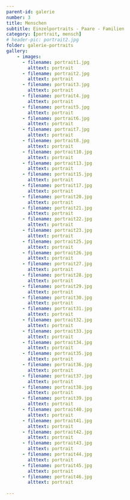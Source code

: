 ```yaml
---
parent-id: galerie
number: 3
title: Menschen
subtitle: Einzelportraits - Paare - Familien
category: [portrait, mensch]
# header-pic: portrait2.jpg
folder: galerie-portraits
gallery:
    - images:
      - filename: portrait1.jpg
        alttext: portrait
      - filename: portrait2.jpg
        alttext: portrait
      - filename: portrait3.jpg
        alttext: portrait
      - filename: portrait4.jpg
        alttext: portrait
      - filename: portrait5.jpg
        alttext: portrait
      - filename: portrait6.jpg
        alttext: portrait
      - filename: portrait7.jpg
        alttext: portrait
      - filename: portrait8.jpg
        alttext: portrait
      - filename: portrait10.jpg
        alttext: portrait
      - filename: portrait13.jpg
        alttext: portrait
      - filename: portrait15.jpg
        alttext: portrait
      - filename: portrait17.jpg
        alttext: portrait
      - filename: portrait20.jpg
        alttext: portrait
      - filename: portrait21.jpg
        alttext: portrait
      - filename: portrait22.jpg
        alttext: portrait
      - filename: portrait23.jpg
        alttext: portrait    
      - filename: portrait25.jpg
        alttext: portrait
      - filename: portrait26.jpg
        alttext: portrait
      - filename: portrait27.jpg
        alttext: portrait
      - filename: portrait28.jpg
        alttext: portrait
      - filename: portrait29.jpg
        alttext: portrait
      - filename: portrait30.jpg
        alttext: portrait
      - filename: portrait31.jpg
        alttext: portrait
      - filename: portrait32.jpg
        alttext: portrait
      - filename: portrait33.jpg
        alttext: portrait
      - filename: portrait34.jpg
        alttext: portrait
      - filename: portrait35.jpg
        alttext: portrait
      - filename: portrait36.jpg
        alttext: portrait
      - filename: portrait37.jpg
        alttext: portrait
      - filename: portrait38.jpg
        alttext: portrait
      - filename: portrait39.jpg
        alttext: portrait
      - filename: portrait40.jpg
        alttext: portrait
      - filename: portrait41.jpg
        alttext: portrait    
      - filename: portrait42.jpg
        alttext: portrait
      - filename: portrait43.jpg
        alttext: portrait
      - filename: portrait44.jpg
        alttext: portrait
      - filename: portrait45.jpg
        alttext: portrait
      - filename: portrait46.jpg
        alttext: portrait
        
---
```

<!-- beschreibender Text hier -->
